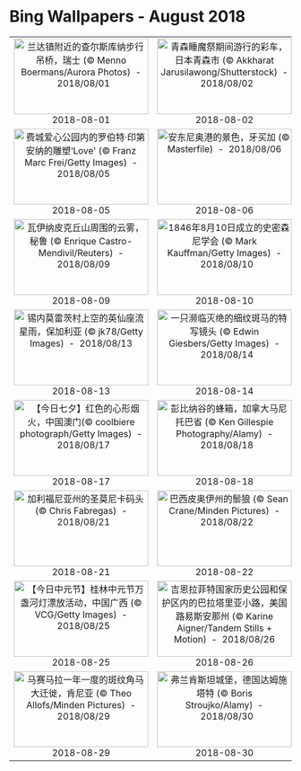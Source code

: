 # Bing Wallpapers - August 2018

| | | | |
|:-------------------------:|:-------------------------:|:-------------------------:|:-------------------------:|
| <a href="https://bing.ee123.net/img/cn/fhd/2018/08/01.jpg" target="_blank"><img src="https://bing.ee123.net/img/cn/fhd/2018/08/01.jpg" width="240" height="135" alt="兰达镇附近的查尔斯库纳步行吊桥，瑞士 (© Menno Boermans/Aurora Photos)  -  2018/08/01" title="兰达镇附近的查尔斯库纳步行吊桥，瑞士 (© Menno Boermans/Aurora Photos)  -  2018/08/01"></a><br>2018-08-01<br> | <a href="https://bing.ee123.net/img/cn/fhd/2018/08/02.jpg" target="_blank"><img src="https://bing.ee123.net/img/cn/fhd/2018/08/02.jpg" width="240" height="135" alt="青森睡魔祭期间游行的彩车，日本青森市 (© Akkharat Jarusilawong/Shutterstock)  -  2018/08/02" title="青森睡魔祭期间游行的彩车，日本青森市 (© Akkharat Jarusilawong/Shutterstock)  -  2018/08/02"></a><br>2018-08-02<br> | <a href="https://bing.ee123.net/img/cn/fhd/2018/08/03.jpg" target="_blank"><img src="https://bing.ee123.net/img/cn/fhd/2018/08/03.jpg" width="240" height="135" alt="在恶地国家公园骑行的飞车党，美国南达科他州 (© David Zimmerman/Masterfile)  -  2018/08/03" title="在恶地国家公园骑行的飞车党，美国南达科他州 (© David Zimmerman/Masterfile)  -  2018/08/03"></a><br>2018-08-03<br> | <a href="https://bing.ee123.net/img/cn/fhd/2018/08/04.jpg" target="_blank"><img src="https://bing.ee123.net/img/cn/fhd/2018/08/04.jpg" width="240" height="135" alt="节日期间爱丁堡城堡上空的烟花 (© Kevin Carr/Getty Images)  -  2018/08/04" title="节日期间爱丁堡城堡上空的烟花 (© Kevin Carr/Getty Images)  -  2018/08/04"></a><br>2018-08-04<br> |
| <a href="https://bing.ee123.net/img/cn/fhd/2018/08/05.jpg" target="_blank"><img src="https://bing.ee123.net/img/cn/fhd/2018/08/05.jpg" width="240" height="135" alt="费城爱心公园内的罗伯特·印第安纳的雕塑‘Love' (© Franz Marc Frei/Getty Images)  -  2018/08/05" title="费城爱心公园内的罗伯特·印第安纳的雕塑‘Love' (© Franz Marc Frei/Getty Images)  -  2018/08/05"></a><br>2018-08-05<br> | <a href="https://bing.ee123.net/img/cn/fhd/2018/08/06.jpg" target="_blank"><img src="https://bing.ee123.net/img/cn/fhd/2018/08/06.jpg" width="240" height="135" alt="安东尼奥港的景色，牙买加 (© Masterfile)  -  2018/08/06" title="安东尼奥港的景色，牙买加 (© Masterfile)  -  2018/08/06"></a><br>2018-08-06<br> | <a href="https://bing.ee123.net/img/cn/fhd/2018/08/07.jpg" target="_blank"><img src="https://bing.ee123.net/img/cn/fhd/2018/08/07.jpg" width="240" height="135" alt="【今日立秋】美泉宫花园的秋日景色， 奥地利维也纳 (© badahos/Shutterstock)  -  2018/08/07" title="【今日立秋】美泉宫花园的秋日景色， 奥地利维也纳 (© badahos/Shutterstock)  -  2018/08/07"></a><br>2018-08-07<br> | <a href="https://bing.ee123.net/img/cn/fhd/2018/08/08.jpg" target="_blank"><img src="https://bing.ee123.net/img/cn/fhd/2018/08/08.jpg" width="240" height="135" alt="凯恩戈姆山国家公园内的苏格兰野猫，苏格兰 (© Pete Cairns/Minden Pictures)  -  2018/08/08" title="凯恩戈姆山国家公园内的苏格兰野猫，苏格兰 (© Pete Cairns/Minden Pictures)  -  2018/08/08"></a><br>2018-08-08<br> |
| <a href="https://bing.ee123.net/img/cn/fhd/2018/08/09.jpg" target="_blank"><img src="https://bing.ee123.net/img/cn/fhd/2018/08/09.jpg" width="240" height="135" alt="瓦伊纳皮克丘山周围的云雾，秘鲁 (© Enrique Castro-Mendivil/Reuters)  -  2018/08/09" title="瓦伊纳皮克丘山周围的云雾，秘鲁 (© Enrique Castro-Mendivil/Reuters)  -  2018/08/09"></a><br>2018-08-09<br> | <a href="https://bing.ee123.net/img/cn/fhd/2018/08/10.jpg" target="_blank"><img src="https://bing.ee123.net/img/cn/fhd/2018/08/10.jpg" width="240" height="135" alt="1846年8月10日成立的史密森尼学会 (© Mark Kauffman/Getty Images)  -  2018/08/10" title="1846年8月10日成立的史密森尼学会 (© Mark Kauffman/Getty Images)  -  2018/08/10"></a><br>2018-08-10<br> | <a href="https://bing.ee123.net/img/cn/fhd/2018/08/11.jpg" target="_blank"><img src="https://bing.ee123.net/img/cn/fhd/2018/08/11.jpg" width="240" height="135" alt="沿着富士山的吉田步道徒步旅行，日本 (© Max_Xie/Getty Images)  -  2018/08/11" title="沿着富士山的吉田步道徒步旅行，日本 (© Max_Xie/Getty Images)  -  2018/08/11"></a><br>2018-08-11<br> | <a href="https://bing.ee123.net/img/cn/fhd/2018/08/12.jpg" target="_blank"><img src="https://bing.ee123.net/img/cn/fhd/2018/08/12.jpg" width="240" height="135" alt="【今日世界大象日】克鲁格国家公园内的大象，南非 (© Yva Momatiuk and John Eastcott/Minden Pictures)  -  2018/08/12" title="【今日世界大象日】克鲁格国家公园内的大象，南非 (© Yva Momatiuk and John Eastcott/Minden Pictures)  -  2018/08/12"></a><br>2018-08-12<br> |
| <a href="https://bing.ee123.net/img/cn/fhd/2018/08/13.jpg" target="_blank"><img src="https://bing.ee123.net/img/cn/fhd/2018/08/13.jpg" width="240" height="135" alt="锡内莫雷茨村上空的英仙座流星雨，保加利亚 (© jk78/Getty Images)  -  2018/08/13" title="锡内莫雷茨村上空的英仙座流星雨，保加利亚 (© jk78/Getty Images)  -  2018/08/13"></a><br>2018-08-13<br> | <a href="https://bing.ee123.net/img/cn/fhd/2018/08/14.jpg" target="_blank"><img src="https://bing.ee123.net/img/cn/fhd/2018/08/14.jpg" width="240" height="135" alt="一只濒临灭绝的细纹斑马的特写镜头 (© Edwin Giesbers/Getty Images)  -  2018/08/14" title="一只濒临灭绝的细纹斑马的特写镜头 (© Edwin Giesbers/Getty Images)  -  2018/08/14"></a><br>2018-08-14<br> | <a href="https://bing.ee123.net/img/cn/fhd/2018/08/15.jpg" target="_blank"><img src="https://bing.ee123.net/img/cn/fhd/2018/08/15.jpg" width="240" height="135" alt="在设得兰群岛休憩的欧亚水獭，苏格兰 (© Scotland: The Big Picture/Minden Picture)  -  2018/08/15" title="在设得兰群岛休憩的欧亚水獭，苏格兰 (© Scotland: The Big Picture/Minden Picture)  -  2018/08/15"></a><br>2018-08-15<br> | <a href="https://bing.ee123.net/img/cn/fhd/2018/08/16.jpg" target="_blank"><img src="https://bing.ee123.net/img/cn/fhd/2018/08/16.jpg" width="240" height="135" alt="天际线公园内的过山车，德国巴伐利亚 (© Karl-Josef Hildenbrand/Getty Images)  -  2018/08/16" title="天际线公园内的过山车，德国巴伐利亚 (© Karl-Josef Hildenbrand/Getty Images)  -  2018/08/16"></a><br>2018-08-16<br> |
| <a href="https://bing.ee123.net/img/cn/fhd/2018/08/17.jpg" target="_blank"><img src="https://bing.ee123.net/img/cn/fhd/2018/08/17.jpg" width="240" height="135" alt="【今日七夕】红色的心形烟火，中国澳门(© coolbiere photograph/Getty Images)  -  2018/08/17" title="【今日七夕】红色的心形烟火，中国澳门(© coolbiere photograph/Getty Images)  -  2018/08/17"></a><br>2018-08-17<br> | <a href="https://bing.ee123.net/img/cn/fhd/2018/08/18.jpg" target="_blank"><img src="https://bing.ee123.net/img/cn/fhd/2018/08/18.jpg" width="240" height="135" alt="彭比纳谷的蜂箱，加拿大马尼托巴省 (© Ken Gillespie Photography/Alamy)  -  2018/08/18" title="彭比纳谷的蜂箱，加拿大马尼托巴省 (© Ken Gillespie Photography/Alamy)  -  2018/08/18"></a><br>2018-08-18<br> | <a href="https://bing.ee123.net/img/cn/fhd/2018/08/19.jpg" target="_blank"><img src="https://bing.ee123.net/img/cn/fhd/2018/08/19.jpg" width="240" height="135" alt="旧金山国际机场的鸟瞰图 (© Michael H/Getty Images)  -  2018/08/19" title="旧金山国际机场的鸟瞰图 (© Michael H/Getty Images)  -  2018/08/19"></a><br>2018-08-19<br> | <a href="https://bing.ee123.net/img/cn/fhd/2018/08/20.jpg" target="_blank"><img src="https://bing.ee123.net/img/cn/fhd/2018/08/20.jpg" width="240" height="135" alt="凯恩戈姆山国家公园里的一只松貂，苏格兰 (© SCOTLAND: The Big Picture/Minden Pictures)  -  2018/08/20" title="凯恩戈姆山国家公园里的一只松貂，苏格兰 (© SCOTLAND: The Big Picture/Minden Pictures)  -  2018/08/20"></a><br>2018-08-20<br> |
| <a href="https://bing.ee123.net/img/cn/fhd/2018/08/21.jpg" target="_blank"><img src="https://bing.ee123.net/img/cn/fhd/2018/08/21.jpg" width="240" height="135" alt="加利福尼亚州的圣莫尼卡码头 (© Chris Fabregas)  -  2018/08/21" title="加利福尼亚州的圣莫尼卡码头 (© Chris Fabregas)  -  2018/08/21"></a><br>2018-08-21<br> | <a href="https://bing.ee123.net/img/cn/fhd/2018/08/22.jpg" target="_blank"><img src="https://bing.ee123.net/img/cn/fhd/2018/08/22.jpg" width="240" height="135" alt="巴西皮奥伊州的鬃狼 (© Sean Crane/Minden Pictures)  -  2018/08/22" title="巴西皮奥伊州的鬃狼 (© Sean Crane/Minden Pictures)  -  2018/08/22"></a><br>2018-08-22<br> | <a href="https://bing.ee123.net/img/cn/fhd/2018/08/23.jpg" target="_blank"><img src="https://bing.ee123.net/img/cn/fhd/2018/08/23.jpg" width="240" height="135" alt="滑行在坦纳根海湾涌浪中的桨板冲浪运动，阿拉斯加州库克湾 (© Scott Dickerson/Tandem Motion + Stills)  -  2018/08/23" title="滑行在坦纳根海湾涌浪中的桨板冲浪运动，阿拉斯加州库克湾 (© Scott Dickerson/Tandem Motion + Stills)  -  2018/08/23"></a><br>2018-08-23<br> | <a href="https://bing.ee123.net/img/cn/fhd/2018/08/24.jpg" target="_blank"><img src="https://bing.ee123.net/img/cn/fhd/2018/08/24.jpg" width="240" height="135" alt="法国芒通 (© Timo Christ/Alamy)  -  2018/08/24" title="法国芒通 (© Timo Christ/Alamy)  -  2018/08/24"></a><br>2018-08-24<br> |
| <a href="https://bing.ee123.net/img/cn/fhd/2018/08/25.jpg" target="_blank"><img src="https://bing.ee123.net/img/cn/fhd/2018/08/25.jpg" width="240" height="135" alt="【今日中元节】桂林中元节万盏河灯漂放活动，中国广西 (© VCG/Getty Images)  -  2018/08/25" title="【今日中元节】桂林中元节万盏河灯漂放活动，中国广西 (© VCG/Getty Images)  -  2018/08/25"></a><br>2018-08-25<br> | <a href="https://bing.ee123.net/img/cn/fhd/2018/08/26.jpg" target="_blank"><img src="https://bing.ee123.net/img/cn/fhd/2018/08/26.jpg" width="240" height="135" alt="吉恩拉菲特国家历史公园和保护区内的巴拉塔里亚小路，美国路易斯安那州 (© Karine Aigner/Tandem Stills + Motion)  -  2018/08/26" title="吉恩拉菲特国家历史公园和保护区内的巴拉塔里亚小路，美国路易斯安那州 (© Karine Aigner/Tandem Stills + Motion)  -  2018/08/26"></a><br>2018-08-26<br> | <a href="https://bing.ee123.net/img/cn/fhd/2018/08/27.jpg" target="_blank"><img src="https://bing.ee123.net/img/cn/fhd/2018/08/27.jpg" width="240" height="135" alt="法拉盛草原可乐娜公园内的地球仪，美国纽约市皇后区 (© Carlo Allegri/Reuters)  -  2018/08/27" title="法拉盛草原可乐娜公园内的地球仪，美国纽约市皇后区 (© Carlo Allegri/Reuters)  -  2018/08/27"></a><br>2018-08-27<br> | <a href="https://bing.ee123.net/img/cn/fhd/2018/08/28.jpg" target="_blank"><img src="https://bing.ee123.net/img/cn/fhd/2018/08/28.jpg" width="240" height="135" alt="Musgrave铅笔公司生产的黄色铅笔，美国田纳西州谢尔比维尔市 (© Luke Sharrett/Getty Images)  -  2018/08/28" title="Musgrave铅笔公司生产的黄色铅笔，美国田纳西州谢尔比维尔市 (© Luke Sharrett/Getty Images)  -  2018/08/28"></a><br>2018-08-28<br> |
| <a href="https://bing.ee123.net/img/cn/fhd/2018/08/29.jpg" target="_blank"><img src="https://bing.ee123.net/img/cn/fhd/2018/08/29.jpg" width="240" height="135" alt="马赛马拉一年一度的斑纹角马大迁徙，肯尼亚 (© Theo Allofs/Minden Pictures)  -  2018/08/29" title="马赛马拉一年一度的斑纹角马大迁徙，肯尼亚 (© Theo Allofs/Minden Pictures)  -  2018/08/29"></a><br>2018-08-29<br> | <a href="https://bing.ee123.net/img/cn/fhd/2018/08/30.jpg" target="_blank"><img src="https://bing.ee123.net/img/cn/fhd/2018/08/30.jpg" width="240" height="135" alt="弗兰肯斯坦城堡，德国达姆施塔特 (© Boris Stroujko/Alamy)  -  2018/08/30" title="弗兰肯斯坦城堡，德国达姆施塔特 (© Boris Stroujko/Alamy)  -  2018/08/30"></a><br>2018-08-30<br> | <a href="https://bing.ee123.net/img/cn/fhd/2018/08/31.jpg" target="_blank"><img src="https://bing.ee123.net/img/cn/fhd/2018/08/31.jpg" width="240" height="135" alt="草地滚球运动的特写镜头 (© Graham Turner/Alamy)  -  2018/08/31" title="草地滚球运动的特写镜头 (© Graham Turner/Alamy)  -  2018/08/31"></a><br>2018-08-31<br> |  |

